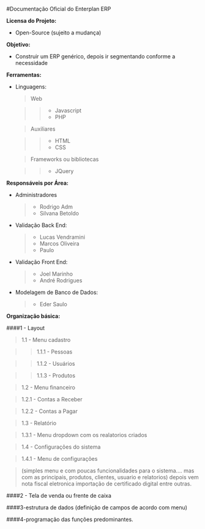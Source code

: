 #Documentação Oficial do Enterplan ERP

**Licensa do Projeto:**
* Open-Source (sujeito a mudança)

**Objetivo:**
* Construir um ERP genérico, depois ir segmentando conforme a necessidade

**Ferramentas:**

* Linguagens:
  
  > Web
    
  >> * Javascript
  >> * PHP
    
  > Auxiliares
    
  >> * HTML
  >> * CSS
  
  > Frameworks ou bibliotecas
    
  >> * JQuery


**Responsáveis por Área:**

* Administradores
  > * Rodrigo Adm
  > * Silvana Betoldo

* Validação Back End:
  > * Lucas Vendramini
  > * Marcos Oliveira
  > * Paulo

* Validação Front End:
  > * Joel Marinho
  > * André Rodrigues

* Modelagem de Banco de Dados:
  > * Eder Saulo


**Organização básica:**

####1 - Layout

> 1.1 - Menu cadastro

>> 1.1.1 - Pessoas

>> 1.1.2 - Usuários

>> 1.1.3 - Produtos

> 1.2 - Menu financeiro

> 1.2.1 - Contas a Receber

> 1.2.2 - Contas a Pagar

> 1.3 - Relatório

> 1.3.1 - Menu dropdown com os realatorios criados

> 1.4 - Configurações do sistema

> 1.4.1 - Menu de configurações

> (simples menu e com poucas funcionalidades para o sistema.... mas com as principais, produtos, clientes, usuario e relatorios) depois vem nota fiscal eletronica importação de certificado digital entre outras.

####2 - Tela de venda ou frente de caixa 

####3-estrutura de dados (definição de campos de acordo com menu)

####4-programação das funções predominantes.
